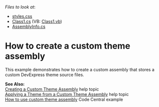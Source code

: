 <!-- default file list -->
*Files to look at*:

* [styles.css](./CS/MyThemeAssembly/App_Themes/MyVioletTheme/styles.css)
* [Class1.cs](./CS/MyThemeAssembly/Class1.cs) (VB: [Class1.vb](./VB/MyThemeAssembly/Class1.vb))
* [AssemblyInfo.cs](./CS/MyThemeAssembly/Properties/AssemblyInfo.cs)
<!-- default file list end -->
# How to create a custom theme assembly


<p>This example demonstrates how to create a custom assembly that stores a custom DevExpress theme source files. </p><p><strong>See Also:</strong><br />
<a href="http://documentation.devexpress.com/#AspNet/CustomDocument7044">Creating a Custom Theme Assembly</a> help topic<br />
<a href="http://documentation.devexpress.com/#AspNet/CustomDocument7068">Applying a Theme from a Custom Theme Assembly</a> help topic<br />
<a href="https://www.devexpress.com/Support/Center/p/E1764">How to use custom theme assembly</a> Code Central example</p>

<br/>


